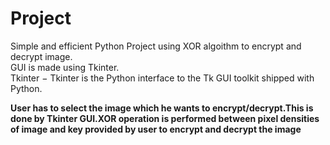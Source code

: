 # Project


Simple and efficient Python Project using XOR algoithm to encrypt and decrypt image.
<br/>
GUI is made using Tkinter.
<br/>
Tkinter − Tkinter is the Python interface to the Tk GUI toolkit shipped with Python.
<br/>

**User has to select the image which he wants to encrypt/decrypt.This is done by Tkinter GUI.XOR operation is performed between  pixel densities of image and key provided by user to encrypt and decrypt the image**
